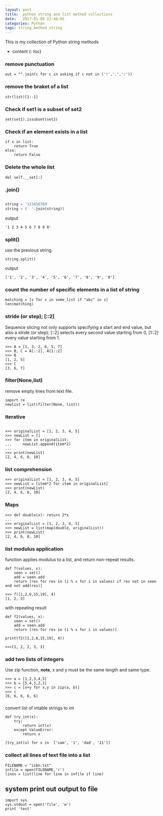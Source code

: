 ```yaml
---
layout: post
title:  python string and list method collections
date:   2017-01-09 22:48:05
categories: Python 
tags: string_method string
---
```


This is my collection of Python string methods

* content
{: toc}


### remove punctuation 

```
out = "".join(c for c in asking if c not in ('!','.',':'))
```

### remove the braket of a list

```
str(list)[1:-1]
```

### Check if set1 is a subset of set2
```
set(set1).issubset(set2)
```

### Check if an element exists in a list

```
if x in list:
	return True
else:
	return False
```

### Delete the whole list

```
del self.__set[:]
```

### .join()

```py

string = '123456789'
string = (' '.join(string))


```
output

```
'1 2 3 4 5 6 7 8 9 0'

```
### split()

use the previous string.

```
string.split()

```
output

```
['1', '2', '3', '4', '5', '6', '7', '8', '9', '0']

```

### count the number of specific elements in a list of string

```
matching = [s for s in some_list if "abc" in s]
len(matching)
```

### stride (or step); [::2] 

Sequence slicing not only supports specifying a start and end value, but also a stride (or step); [::2] selects every second value starting from 0, [1::2] every value starting from 1.
```
>>> A = [1, 3, 2, 6, 5, 7]
>>> B, C = A[::2], A[1::2]
>>> B
[1, 2, 5]
>>> C
[3, 6, 7]
```

### filter(None,list)

remove empty lines from text file.

```
import re
newlist = list(filter(None, list))
```

### iterative
```

>>> originalList = [1, 2, 3, 4, 5]
>>> newList = []
>>> for item in originalList:
...     newList.append(item*2)
... 
>>> print(newList)
[2, 4, 6, 8, 10]
```


### list comprehension
```
>>> originalList = [1, 2, 3, 4, 5]
>>> newList = [item*2 for item in originalList]
>>> print(newList)
[2, 4, 6, 8, 10]
```

### Maps

```
>>> def double(x): return 2*x
... 
>>> originalList = [1, 2, 3, 4, 5]
>>> newList = list(map(double, originalList))
>>> print(newList)
[2, 4, 6, 8, 10]
```

### list modulus application

function applies modulus to a list, and return non-repeat results.

```
def f(values, x):
    seen = set()
    add = seen.add
    return [res for res in (i % x for i in values) if res not in seen and not add(res)]

>>> f([1,2,6,15,19], 4)
[1, 2, 3]

```

with repeating result

```
def f2(values, x):
    seen = set()
    add = seen.add
    return [res for res in (i % x for i in values)]

print(f2([1,2,6,15,19], 4))

>>>[1, 2, 2, 3, 3]

```




### add two lists of integers

Use zip function, **note**, x and y must be the same length and same type. 

```
>>> a = [1,2,3,4,5]
>>> b = [5,4,3,2,1]
>>> c = [x+y for x,y in zip(a, b)]
>>> c
[6, 6, 6, 6, 6]

```


###

convert list of intable strings to int
```
def try_int(x):
    try:
        return int(x)
    except ValueError:
        return x

[try_int(x) for x in  ['sam', '1', 'dad', '21']]        

```


### collect all lines of text file into a list

```
FILENAME = "isbn.txt"
infile = open(FILENAME,'r')
lines = list(line for line in infile if line)
```

## system print out output to file

```
import sys
sys.stdout = open('file', 'w')
print 'test'
```